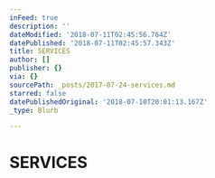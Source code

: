 ```yaml
---
inFeed: true
description: ''
dateModified: '2018-07-11T02:45:56.764Z'
datePublished: '2018-07-11T02:45:57.343Z'
title: SERVICES
author: []
publisher: {}
via: {}
sourcePath: _posts/2017-07-24-services.md
starred: false
datePublishedOriginal: '2018-07-10T20:01:13.167Z'
_type: Blurb

---
```

# SERVICES
